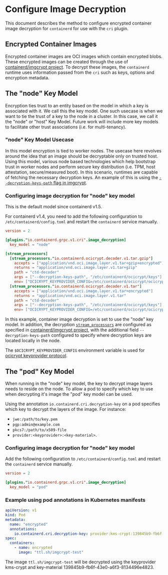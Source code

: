 # Configure Image Decryption
This document describes the method to configure encrypted container image decryption for `containerd` for use with the `cri` plugin.

## Encrypted Container Images

Encrypted container images are OCI images which contain encrypted blobs. These encrypted images can be created through the use of [containerd/imgcrypt project](https://github.com/containerd/imgcrypt). To decrypt these images, the `containerd` runtime uses information passed from the `cri` such as keys, options and encryption metadata.


## The "node" Key Model

Encryption ties trust to an entity based on the model in which a key is associated with it. We call this the key model. One such usecase is when we want to tie the trust of a key to the node in a cluster. In this case, we call it the "node" or "host" Key Model. Future work will include more key models to facilitate other trust associations (i.e. for multi-tenancy).

### "node" Key Model Usecase

In this model encryption is tied to worker nodes. The usecase here revolves around the idea that an image should be decryptable only on trusted host. Using this model, various node based technologies which help bootstrap trust in worker nodes and perform secure key distribution (i.e. TPM, host attestation, secure/measured boot). In this scenario, runtimes are capable of fetching the necessary decryption keys. An example of this is using the [`--decryption-keys-path` flag in imgcrypt](https://github.com/containerd/imgcrypt).

### Configuring image decryption for "node" key model

This is the default model since containerd v1.5.

For containerd v1.4, you need to add the following configuration to `/etc/containerd/config.toml` and restart the `containerd` service manually.
```toml
version = 2

[plugins."io.containerd.grpc.v1.cri".image_decryption]
  key_model = "node"

[stream_processors]
  [stream_processors."io.containerd.ocicrypt.decoder.v1.tar.gzip"]
    accepts = ["application/vnd.oci.image.layer.v1.tar+gzip+encrypted"]
    returns = "application/vnd.oci.image.layer.v1.tar+gzip"
    path = "ctd-decoder"
    args = ["--decryption-keys-path", "/etc/containerd/ocicrypt/keys"]
    env= ["OCICRYPT_KEYPROVIDER_CONFIG=/etc/containerd/ocicrypt/ocicrypt_keyprovider.conf"]
  [stream_processors."io.containerd.ocicrypt.decoder.v1.tar"]
    accepts = ["application/vnd.oci.image.layer.v1.tar+encrypted"]
    returns = "application/vnd.oci.image.layer.v1.tar"
    path = "ctd-decoder"
    args = ["--decryption-keys-path", "/etc/containerd/ocicrypt/keys"]
    env= ["OCICRYPT_KEYPROVIDER_CONFIG=/etc/containerd/ocicrypt/ocicrypt_keyprovider.conf"]
```

In this example, container image decryption is set to use the "node" key model.
In addition, the decryption [`stream_processors`](https://github.com/containerd/containerd/blob/main/docs/stream_processors.md) are configured as specified in [containerd/imgcrypt project](https://github.com/containerd/imgcrypt), with the additional field `--decryption-keys-path` configured to specify where decryption keys are located locally in the node.

The `$OCICRYPT_KEYPROVIDER_CONFIG` environment variable is used for [ocicrypt keyprovider protocol](https://github.com/containers/ocicrypt/blob/main/docs/keyprovider.md).

## The "pod" Key Model

When running in the "node" key model, the key to decrypt image layers needs to reside on the node. To allow a pod to specify which key to use when decrypting it's image the "pod" key model can be used.

Using the annotation `io.containerd.cri.decryption-key` on a pod specifies
which key to decrypt the layers of the image. For instance:

- `jwe:/path/to/key.pem`
- `pgp:admin@example.com`
- `pkcs7:/path/to/x509-file`
- `provider:<keyprovider>:<key-material>`.
### Configuring image decryption for "node" key model
Add the following configuration to `/etc/containerd/config.toml` and restart the `containerd` service manually.

```toml
version = 2

[plugins."io.containerd.grpc.v1.cri".image_decryption]
  key_model = "pod"
```


### Example using pod annotations in Kubernetes manifests

```yaml
apiVersion: v1
kind: Pod
metadata:
  name: "encrypted"
  annotations:
    io.containerd.cri.decryption-key: provider:kms-crypt:139845b9-fb6f-43e0-a6f3-8134496e4823
spec:
  containers:
    - name: encrypted
      image: "ttl.sh/imgcrypt-test"
```

The image `ttl.sh/imgcrypt-test` will be decrypted using the keyprovider
kms-crypt and key-material 139845b9-fb6f-43e0-a6f3-8134496e4823.